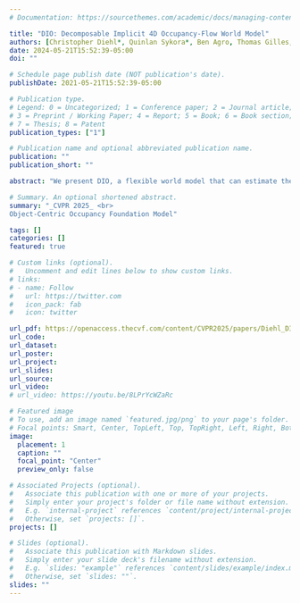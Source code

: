 ```yaml
---
# Documentation: https://sourcethemes.com/academic/docs/managing-content/

title: "DIO: Decomposable Implicit 4D Occupancy-Flow World Model"
authors: [Christopher Diehl*, Quinlan Sykora*, Ben Agro, Thomas Gilles, __Sergio Casas__, Raquel Urtasun]
date: 2024-05-21T15:52:39-05:00
doi: ""

# Schedule page publish date (NOT publication's date).
publishDate: 2021-05-21T15:52:39-05:00

# Publication type.
# Legend: 0 = Uncategorized; 1 = Conference paper; 2 = Journal article;
# 3 = Preprint / Working Paper; 4 = Report; 5 = Book; 6 = Book section;
# 7 = Thesis; 8 = Patent
publication_types: ["1"]

# Publication name and optional abbreviated publication name.
publication: ""
publication_short: ""

abstract: "We present DIO, a flexible world model that can estimate the scene occupancy-flow from a sparse set of LiDAR observations, and decompose it into individual instances. DIO can not only complete instance shapes at the present time, but also forecast their occupancy-flow evolution over a future horizon. Thanks to its flexible prompt representation, DIO can take instance prompts from off-the-shelf models like 3D detectors, achieving state-of-the-art performance in the task of 4D semantic occupancy completion and forecasting on the Argoverse 2 dataset. Moreover, our world model can easily and effectively be transferred to downstream tasks like LiDAR point cloud forecasting, ranking first compared to all baselines in the Argoverse 4D occupancy forecasting challenge."

# Summary. An optional shortened abstract.
summary: "_CVPR 2025_ <br>
Object-Centric Occupancy Foundation Model"

tags: []
categories: []
featured: true

# Custom links (optional).
#   Uncomment and edit lines below to show custom links.
# links:
# - name: Follow
#   url: https://twitter.com
#   icon_pack: fab
#   icon: twitter

url_pdf: https://openaccess.thecvf.com/content/CVPR2025/papers/Diehl_DIO_Decomposable_Implicit_4D_Occupancy-Flow_World_Model_CVPR_2025_paper.pdf
url_code:
url_dataset:
url_poster:
url_project: 
url_slides:
url_source:
url_video:
# url_video: https://youtu.be/8LPrYcWZaRc

# Featured image
# To use, add an image named `featured.jpg/png` to your page's folder. 
# Focal points: Smart, Center, TopLeft, Top, TopRight, Left, Right, BottomLeft, Bottom, BottomRight.
image:
  placement: 1
  caption: ""
  focal_point: "Center"
  preview_only: false

# Associated Projects (optional).
#   Associate this publication with one or more of your projects.
#   Simply enter your project's folder or file name without extension.
#   E.g. `internal-project` references `content/project/internal-project/index.md`.
#   Otherwise, set `projects: []`.
projects: []

# Slides (optional).
#   Associate this publication with Markdown slides.
#   Simply enter your slide deck's filename without extension.
#   E.g. `slides: "example"` references `content/slides/example/index.md`.
#   Otherwise, set `slides: ""`.
slides: ""
---
```

